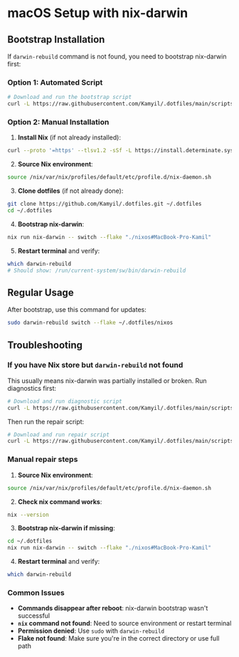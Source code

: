 # macOS Setup with nix-darwin

## Bootstrap Installation

If `darwin-rebuild` command is not found, you need to bootstrap nix-darwin first:

### Option 1: Automated Script
```bash
# Download and run the bootstrap script
curl -L https://raw.githubusercontent.com/Kamyil/.dotfiles/main/scripts/install-nix-darwin.sh | bash
```

### Option 2: Manual Installation

1. **Install Nix** (if not already installed):
```bash
curl --proto '=https' --tlsv1.2 -sSf -L https://install.determinate.systems/nix | sh -s -- install
```

2. **Source Nix environment**:
```bash
source /nix/var/nix/profiles/default/etc/profile.d/nix-daemon.sh
```

3. **Clone dotfiles** (if not already done):
```bash
git clone https://github.com/Kamyil/.dotfiles.git ~/.dotfiles
cd ~/.dotfiles
```

4. **Bootstrap nix-darwin**:
```bash
nix run nix-darwin -- switch --flake "./nixos#MacBook-Pro-Kamil"
```

5. **Restart terminal** and verify:
```bash
which darwin-rebuild
# Should show: /run/current-system/sw/bin/darwin-rebuild
```

## Regular Usage

After bootstrap, use this command for updates:
```bash
sudo darwin-rebuild switch --flake ~/.dotfiles/nixos
```

## Troubleshooting

### If you have Nix store but `darwin-rebuild` not found

This usually means nix-darwin was partially installed or broken. Run diagnostics first:

```bash
# Download and run diagnostic script
curl -L https://raw.githubusercontent.com/Kamyil/.dotfiles/main/scripts/diagnose-nix.sh | bash
```

Then run the repair script:

```bash
# Download and run repair script  
curl -L https://raw.githubusercontent.com/Kamyil/.dotfiles/main/scripts/repair-nix-darwin.sh | bash
```

### Manual repair steps

1. **Source Nix environment**:
```bash
source /nix/var/nix/profiles/default/etc/profile.d/nix-daemon.sh
```

2. **Check nix command works**:
```bash
nix --version
```

3. **Bootstrap nix-darwin if missing**:
```bash
cd ~/.dotfiles
nix run nix-darwin -- switch --flake "./nixos#MacBook-Pro-Kamil"
```

4. **Restart terminal** and verify:
```bash
which darwin-rebuild
```

### Common Issues

- **Commands disappear after reboot**: nix-darwin bootstrap wasn't successful
- **`nix` command not found**: Need to source environment or restart terminal  
- **Permission denied**: Use `sudo` with `darwin-rebuild`
- **Flake not found**: Make sure you're in the correct directory or use full path
